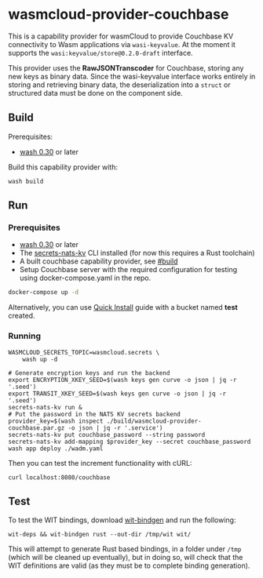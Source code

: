# wasmcloud-provider-couchbase

This is a capability provider for wasmCloud to provide Couchbase KV connectivity to Wasm applications via `wasi-keyvalue`. At the moment it supports the `wasi:keyvalue/store@0.2.0-draft` interface.

This provider uses the **RawJSONTranscoder** for Couchbase, storing any new keys as binary data. Since the wasi-keyvalue interface works entirely in storing and retrieving binary data, the deserialization into a `struct` or structured data must be done on the component side.

## Build

Prerequisites:

- [wash 0.30](https://wasmcloud.com/docs/installation) or later

Build this capability provider with:

```shell
wash build
```

## Run

### Prerequisites

- [wash 0.30](https://wasmcloud.com/docs/installation) or later
- The [secrets-nats-kv](https://github.com/wasmCloud/wasmCloud/tree/main/crates/secrets-nats-kv) CLI installed (for now this requires a Rust toolchain)
- A built couchbase capability provider, see [#build](#build)
- Setup Couchbase server with the required configuration for testing using docker-compose.yaml in the repo.

```bash
docker-compose up -d
```

Alternatively, you can use [Quick Install](https://docs.couchbase.com/server/current/getting-started/do-a-quick-install.html) guide with a bucket named **test** created.

### Running

```shell
WASMCLOUD_SECRETS_TOPIC=wasmcloud.secrets \
    wash up -d

# Generate encryption keys and run the backend
export ENCRYPTION_XKEY_SEED=$(wash keys gen curve -o json | jq -r '.seed')
export TRANSIT_XKEY_SEED=$(wash keys gen curve -o json | jq -r '.seed')
secrets-nats-kv run &
# Put the password in the NATS KV secrets backend
provider_key=$(wash inspect ./build/wasmcloud-provider-couchbase.par.gz -o json | jq -r '.service')
secrets-nats-kv put couchbase_password --string password
secrets-nats-kv add-mapping $provider_key --secret couchbase_password
wash app deploy ./wadm.yaml
```

Then you can test the increment functionality with cURL:

```shell
curl localhost:8080/couchbase
```

## Test

To test the WIT bindings, download [wit-bindgen](https://github.com/bytecodealliance/wit-bindgen) and run the following:

```console
wit-deps && wit-bindgen rust --out-dir /tmp/wit wit/
```

This will attempt to generate Rust based bindings, in a folder under `/tmp` (which will be cleaned up eventually), but in doing so, will check that the WIT definitions are valid (as they must be to complete binding generation).
